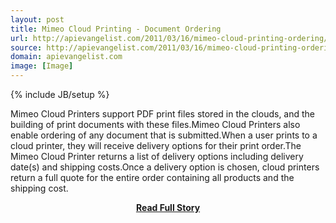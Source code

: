 ```yaml
---
layout: post
title: Mimeo Cloud Printing - Document Ordering
url: http://apievangelist.com/2011/03/16/mimeo-cloud-printing-ordering/
source: http://apievangelist.com/2011/03/16/mimeo-cloud-printing-ordering/
domain: apievangelist.com
image: [Image]
---
```

{% include JB/setup %}<p>Mimeo Cloud Printers support PDF print files stored in the clouds, and the building of print documents with these files.Mimeo Cloud Printers also enable ordering of any document that is submitted.When a user prints to a cloud printer, they will receive delivery options for their print order.The Mimeo Cloud Printer returns a list of delivery options including delivery date(s) and shipping costs.Once a delivery option is chosen, cloud printers return a full quote for the entire order containing all products and the shipping cost.</p>
<center><p><a href="http://apievangelist.com/2011/03/16/mimeo-cloud-printing-ordering/" style='padding:25px; font-sze:18px; font-weight: bold;'>Read Full Story</a></p></center>
